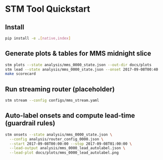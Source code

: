 # STM Tool Quickstart

## Install

```bash
pip install -e .[native,index]
```

## Generate plots & tables for MMS midnight slice

```bash
stm plots --state analysis/mms_0000_state.json --out-dir docs/plots
stm lead --state analysis/mms_0000_state.json --onset 2017-09-08T00:40:00
make scorecard
```

## Run streaming router (placeholder)

```bash
stm stream --config configs/mms_stream.yaml
```

## Auto-label onsets and compute lead-time (guardrail rules)

```bash
stm onsets --state analysis/mms_0000_state.json \
  --config analysis/router_config_0000.json \
  --start 2017-09-08T00:00:00 --stop 2017-09-08T01:00:00 \
  --lead-output analysis/mms_0000_lead_autolabel.json \
  --lead-plot docs/plots/mms_0000_lead_autolabel.png
```
